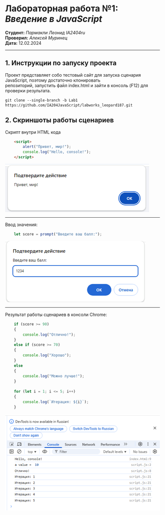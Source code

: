 # **Лабораторная работа №1:** *Введение в JavaScript*

__Студент:__  *Пармакли Леонид IA2404ru*  
__Проверил:__  *Алексей Муринец*  
__Дата:__ 12.02.2024

---

## 1. Инструкции по запуску проекта

Проект представляет собо тестовый сайт для запуска сценария JavaScript, поэтому достаточно клонировать  
репозиторий, запустить файл index.html и зайти в консоль (F12) для проверки результата. 

```
git clone --single-branch -b Lab1 https://github.com/IA204JavaScript/labworks_leopard187.git
```

## 2. Скриншоты работы сценариев

Скрипт внутри HTML кода
```html
    <script>
        alert("Привет, мир!");
        console.log("Hello, console!");
    </script>
```
![Привет мир](images\3.png)

---

Ввод значения:
```js
    let score = prompt("Введите ваш балл:");
```
![Ввод значения](images\2.png)

---
Результат работы сценариев в консоли Chrome:
```js
    if (score >= 90) 
    {
        console.log("Отлично!");
    } 
    else if (score >= 70) 
    {
        console.log("Хорошо");
    } 
    else 
    {
        console.log("Можно лучше!");
    }

    for (let i = 1; i <= 5; i++) 
    {
        console.log(`Итерация: ${i}`);
    }
```
![Результат работы сценариев в консоли](images\1.png)